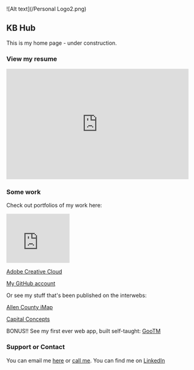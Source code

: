 ![Alt text](/Personal Logo2.png)
## KB Hub

This is my home page - under construction.

### View my resume

<iframe src="https://onedrive.live.com/embed?cid=EB8BA95E9A90D691&resid=EB8BA95E9A90D691%21213793&authkey=AGOqZVv5Oo2Ove8&em=2" width="476" height="288" frameborder="0" scrolling="no"></iframe>

### Some work

Check out portfolios of my work here:

<iframe src="https://onedrive.live.com/embed?cid=EB8BA95E9A90D691&resid=EB8BA95E9A90D691%21213816&authkey=ACDK2bNGPO5OoPY" width="165" height="128" frameborder="0" scrolling="no"></iframe>

[Adobe Creative Cloud](https://adobe.ly/2G40cIm)

[My GitHub account](https://github.com/kylebez/)

Or see my stuff that's been published on the interwebs:

[Allen County iMap](www.acimap.us)

[Capital Concepts](http://www.capconnm.com)

BONUS!! See my first ever web app, built self-taught:
[GooTM](https://kylebez.github.io/gooTM/)

### Support or Contact

You can email me [here](mailto:kykle.beswick@outlook.com) or [call me](tel:+18016091373).
You can find me on [LinkedIn](www.linkedin.com/in/kylebez)
